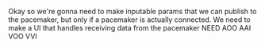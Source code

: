 Okay so we're gonna need to make inputable params that we can publish to the pacemaker, but only if a pacemaker is actually connected.
We need to make a UI that handles receiving data from the pacemaker
NEED AOO AAI VOO VVI